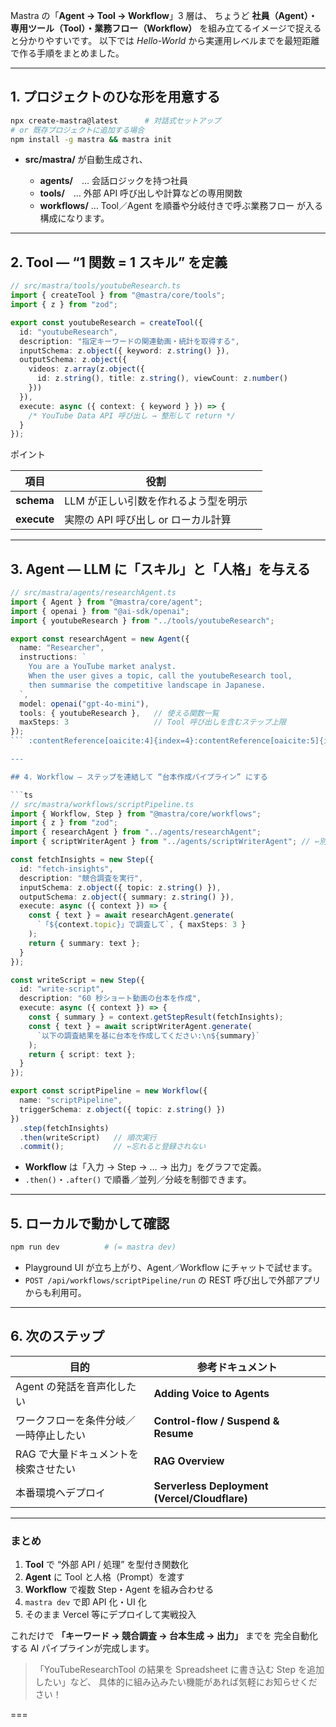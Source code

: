 Mastra の「**Agent → Tool → Workflow**」3 層は、
ちょうど **社員（Agent）・専用ツール（Tool）・業務フロー（Workflow）** を組み立てるイメージで捉えると分かりやすいです。
以下では *Hello-World* から実運用レベルまでを最短距離で作る手順をまとめました。

---

## 1. プロジェクトのひな形を用意する

```bash
npx create-mastra@latest      # 対話式セットアップ  
# or 既存プロジェクトに追加する場合  
npm install -g mastra && mastra init
```

* **src/mastra/** が自動生成され、

  * **agents/**　… 会話ロジックを持つ社員
  * **tools/**　… 外部 API 呼び出しや計算などの専用関数
  * **workflows/** … Tool／Agent を順番や分岐付きで呼ぶ業務フロー
    が入る構成になります。

---

## 2. Tool ― “1 関数 = 1 スキル” を定義

```ts
// src/mastra/tools/youtubeResearch.ts
import { createTool } from "@mastra/core/tools";
import { z } from "zod";

export const youtubeResearch = createTool({
  id: "youtubeResearch",
  description: "指定キーワードの関連動画・統計を取得する",
  inputSchema: z.object({ keyword: z.string() }),
  outputSchema: z.object({
    videos: z.array(z.object({
      id: z.string(), title: z.string(), viewCount: z.number()
    }))
  }),
  execute: async ({ context: { keyword } }) => {
    /* YouTube Data API 呼び出し → 整形して return */
  }
});
```

ポイント

| 項目          | 役割                     |   |
| ----------- | ---------------------- | - |
| **schema**  | LLM が正しい引数を作れるよう型を明示   |   |
| **execute** | 実際の API 呼び出し or ローカル計算 |   |

---

## 3. Agent ― LLM に「スキル」と「人格」を与える

````ts
// src/mastra/agents/researchAgent.ts
import { Agent } from "@mastra/core/agent";
import { openai } from "@ai-sdk/openai";
import { youtubeResearch } from "../tools/youtubeResearch";

export const researchAgent = new Agent({
  name: "Researcher",
  instructions: `
    You are a YouTube market analyst.  
    When the user gives a topic, call the youtubeResearch tool, 
    then summarise the competitive landscape in Japanese.
  `,
  model: openai("gpt-4o-mini"),
  tools: { youtubeResearch },   // 使える関数一覧
  maxSteps: 3                   // Tool 呼び出しを含むステップ上限
});
``` :contentReference[oaicite:4]{index=4}:contentReference[oaicite:5]{index=5}

---

## 4. Workflow ― ステップを連結して “台本作成パイプライン” にする

```ts
// src/mastra/workflows/scriptPipeline.ts
import { Workflow, Step } from "@mastra/core/workflows";
import { z } from "zod";
import { researchAgent } from "../agents/researchAgent";
import { scriptWriterAgent } from "../agents/scriptWriterAgent"; // ←別途定義

const fetchInsights = new Step({
  id: "fetch-insights",
  description: "競合調査を実行",
  inputSchema: z.object({ topic: z.string() }),
  outputSchema: z.object({ summary: z.string() }),
  execute: async ({ context }) => {
    const { text } = await researchAgent.generate(
      `「${context.topic}」で調査して`, { maxSteps: 3 }
    );
    return { summary: text };
  }
});

const writeScript = new Step({
  id: "write-script",
  description: "60 秒ショート動画の台本を作成",
  execute: async ({ context }) => {
    const { summary } = context.getStepResult(fetchInsights);
    const { text } = await scriptWriterAgent.generate(
      `以下の調査結果を基に台本を作成してください:\n${summary}`
    );
    return { script: text };
  }
});

export const scriptPipeline = new Workflow({
  name: "scriptPipeline",
  triggerSchema: z.object({ topic: z.string() })
})
  .step(fetchInsights)
  .then(writeScript)   // 順次実行
  .commit();           // ←忘れると登録されない
````

* **Workflow** は「入力 → Step → … → 出力」をグラフで定義。
* `.then()`・`.after()` で順番／並列／分岐を制御できます。

---

## 5. ローカルで動かして確認

```bash
npm run dev          # (= mastra dev)
```

* Playground UI が立ち上がり、Agent／Workflow にチャットで試せます。
* `POST /api/workflows/scriptPipeline/run` の REST 呼び出しで外部アプリからも利用可。

---

## 6. 次のステップ

| 目的                   | 参考ドキュメント                                      |
| -------------------- | --------------------------------------------- |
| Agent の発話を音声化したい     | **Adding Voice to Agents**                    |
| ワークフローを条件分岐／一時停止したい  | **Control-flow / Suspend & Resume**           |
| RAG で大量ドキュメントを検索させたい | **RAG Overview**                              |
| 本番環境へデプロイ            | **Serverless Deployment (Vercel/Cloudflare)** |

---

### まとめ

1. **Tool** で “外部 API / 処理” を型付き関数化
2. **Agent** に Tool と人格（Prompt）を渡す
3. **Workflow** で複数 Step・Agent を組み合わせる
4. `mastra dev` で即 API 化・UI 化
5. そのまま Vercel 等にデプロイして実戦投入

これだけで **「キーワード → 競合調査 → 台本生成 → 出力」** までを
完全自動化する AI パイプラインが完成します。

> 「YouTubeResearchTool の結果を Spreadsheet に書き込む Step を追加したい」など、
> 具体的に組み込みたい機能があれば気軽にお知らせください！


===
